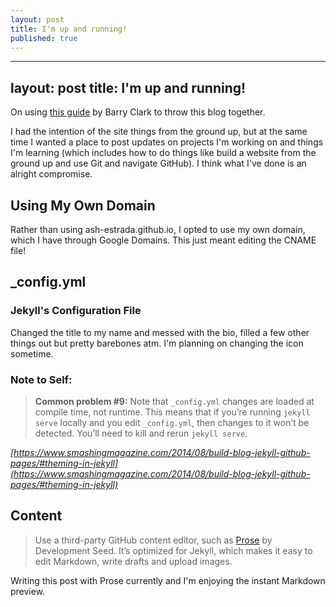 ```yaml
---
layout: post
title: I'm up and running!
published: true
---
```

---
layout: post
title: I'm up and running!
---

On using [this guide](https://github.com/barryclark/jekyll-now) by Barry Clark to throw this blog together.

I had the intention of the site things from the ground up, but at the same time I wanted a place to post updates on projects I'm working on and things I'm learning (which includes how to do things like build a website from the ground up and use Git and navigate GitHub). I think what I've done is an alright compromise.

## Using My Own Domain 

Rather than using ash-estrada.github.io, I opted to use my own domain, which I have through Google Domains. This just meant editing the CNAME file! 

## _config.yml

### Jekyll's Configuration File

Changed the title to my name and messed with the bio, filled a few other things out but pretty barebones atm. I'm planning on changing the icon sometime.

### Note to Self: 

> **Common problem #9:** Note that `_config.yml` changes are loaded at compile time, not runtime. This means that if you’re running `jekyll serve` locally and you edit `_config.yml`, then changes to it won’t be detected. You’ll need to kill and rerun `jekyll serve`.

*[https://www.smashingmagazine.com/2014/08/build-blog-jekyll-github-pages/#theming-in-jekyll](https://www.smashingmagazine.com/2014/08/build-blog-jekyll-github-pages/#theming-in-jekyll)*

## Content

> Use a third-party GitHub content editor, such as [Prose](prose.io) by Development Seed. It’s optimized for Jekyll, which makes it easy to edit Markdown, write drafts and upload images.

Writing this post with Prose currently and I'm enjoying the instant Markdown preview.
